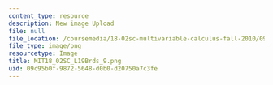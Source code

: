 ```yaml
---
content_type: resource
description: New image Upload
file: null
file_location: /coursemedia/18-02sc-multivariable-calculus-fall-2010/09c95b0f98725648d0b0d20750a7c3fe_MIT18_02SC_L19Brds_9.png
file_type: image/png
resourcetype: Image
title: MIT18_02SC_L19Brds_9.png
uid: 09c95b0f-9872-5648-d0b0-d20750a7c3fe
---
```

